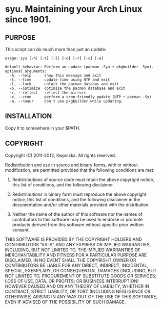 syu.  Maintaining your Arch Linux since 1901.
==============

PURPOSE
-------
This script can do much more than just an update:

    usage: syu [-h] [-t] [-l] [-o] [-r] [-c] [-a]

    default behavior: Perform an update (pacman -Syu + pkgbuilder -Syu).
    optional arguments:
      -h, --help      show this message and exit
      -t, --time      update time using NTP and exit
      -l, --lock      unlock the pacman databas and exit
      -o, --optimize  optimize the pacman database and exit
      -r, --reflect   reflect the mirrors
      -c, --cron      perform a cron-friendly update (NTP + pacman -Sy)
      -a, --noaur     don't use pkgbuilder while updating.

INSTALLATION
------------
Copy it to somewhere in your $PATH.

COPYRIGHT
---------
Copyright (C) 2011-2012, Kwpolska.
All rights reserved.

Redistribution and use in source and binary forms, with or without
modification, are permitted provided that the following conditions are
met:

1. Redistributions of source code must retain the above copyright
   notice, this list of conditions, and the following disclaimer.

2. Redistributions in binary form must reproduce the above copyright
   notice, this list of conditions, and the following disclaimer in the
   documentation and/or other materials provided with the distribution.

3. Neither the name of the author of this software nor the names of
   contributors to this software may be used to endorse or promote
   products derived from this software without specific prior written
   consent.

THIS SOFTWARE IS PROVIDED BY THE COPYRIGHT HOLDERS AND CONTRIBUTORS
"AS IS" AND ANY EXPRESS OR IMPLIED WARRANTIES, INCLUDING, BUT NOT
LIMITED TO, THE IMPLIED WARRANTIES OF MERCHANTABILITY AND FITNESS FOR
A PARTICULAR PURPOSE ARE DISCLAIMED.  IN NO EVENT SHALL THE COPYRIGHT
OWNER OR CONTRIBUTORS BE LIABLE FOR ANY DIRECT, INDIRECT, INCIDENTAL,
SPECIAL, EXEMPLARY, OR CONSEQUENTIAL DAMAGES (INCLUDING, BUT NOT
LIMITED TO, PROCUREMENT OF SUBSTITUTE GOODS OR SERVICES; LOSS OF USE,
DATA, OR PROFITS; OR BUSINESS INTERRUPTION) HOWEVER CAUSED AND ON ANY
THEORY OF LIABILITY, WHETHER IN CONTRACT, STRICT LIABILITY, OR TORT
(INCLUDING NEGLIGENCE OR OTHERWISE) ARISING IN ANY WAY OUT OF THE USE
OF THIS SOFTWARE, EVEN IF ADVISED OF THE POSSIBILITY OF SUCH DAMAGE.
